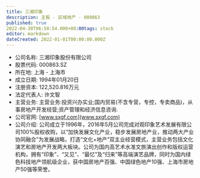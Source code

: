 ```yaml
---
title: 三湘印象
description: 主板 - 区域地产 - 000863
published: true
2022-04-30T06:58:54.000+08:00tags: stock
editor: markdown
dateCreated: 2022-01-01T00:00:00.000Z
---
```


- 公司名称: 三湘印象股份有限公司
- 股票代码: 000863.SZ
- 所在地: 上海 - 上海市
- 成立日期: 1994年01月20日
- 注册资本: 122,520.816万元
- 法定代表人: 许文智
- 主营业务: 主营业务:投资兴办实业;国内贸易(不含专营，专控，专卖商品)，从事房地产开发经营;资产管理和经济信息咨询.
- 公司官网: [www.sxgf.com](www.sxgf.com)
- 公司介绍: 公司成立于1996年，2016年5月公司完成对观印象艺术发展有限公司100%股权收购，以“加快发展文化产业，稳步发展房地产业，推动两大产业协同融合”为发展战略，打造“文化+地产”双主业经营模式，主营业务包括文化演艺和房地产开发两大板块。公司为国内高艺术水准文旅演出创作和版权运营机构，拥有“印象”、“又见”、“最忆”及“归来”等高端演艺品牌，同时为国内绿色科技地产领航级企业，获中国房地产百强、中国绿色地产10强、上海市房地产50强等荣誉。


